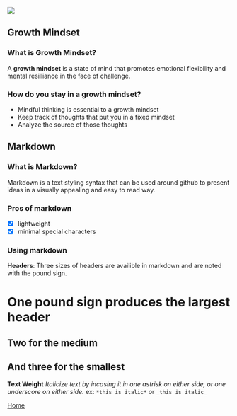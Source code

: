 ![](https://cdn.cnn.com/cnnnext/dam/assets/150103074330-hubble-space-background-2-large-169.jpg)

## Growth Mindset

### What is Growth Mindset?
  A **growth mindset** is a state of mind that promotes emotional flexibility and mental resilliance in the face of challenge.

### How do you stay in a growth mindset?

  - Mindful thinking is essential to a growth mindset
  - Keep track of thoughts that put you in a fixed mindset
  - Analyze the source of those thoughts
  
  
## Markdown
  
### What is Markdown?
   
   Markdown is a text styling syntax that can be used around github to present ideas in a visually appealing and easy to read way.
    
### Pros of markdown
  - [x] lightweight
  - [x] minimal special characters

### Using markdown
  **Headers**: Three sizes of headers are availible in markdown and are noted with the pound sign.
  # One pound sign produces the largest header
  ## Two for the medium
  ## And three for the smallest
  
  **Text Weight**
    *Italicize text by incasing it in one astrisk on either side, or one underscore on either side.*
    ex: ```*this is italic*``` or ```_this is italic_```

[Home](README.md)

